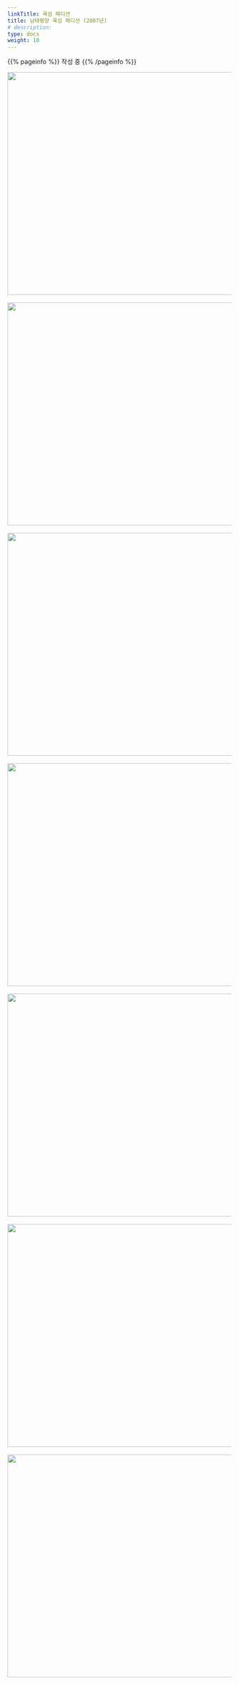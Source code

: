 ```yaml
---
linkTitle: 쿡섬 페디션
title: 남태평양 쿡섬 페디션 (2007년)
# description: 
type: docs
weight: 10
---
```


{{% pageinfo %}}
작성 중
{{% /pageinfo %}} 

<img src="/friendship/img/cook_10.jpg" style="width:600px;height:500"><br><br>
<img src="/friendship/img/cook_01.JPG" style="width:600px;height:500"><br><br>
<img src="/friendship/img/cook_02.JPG" style="width:600px;height:500"><br><br>
<img src="/friendship/img/cook_03.JPG" style="width:600px;height:500"><br><br>
<img src="/friendship/img/cook_04.JPG" style="width:600px;height:500"><br><br>
<img src="/friendship/img/cook_05.JPG" style="width:600px;height:500"><br><br>
<img src="/friendship/img/cook_06.JPG" style="width:600px;height:500"><br><br>

